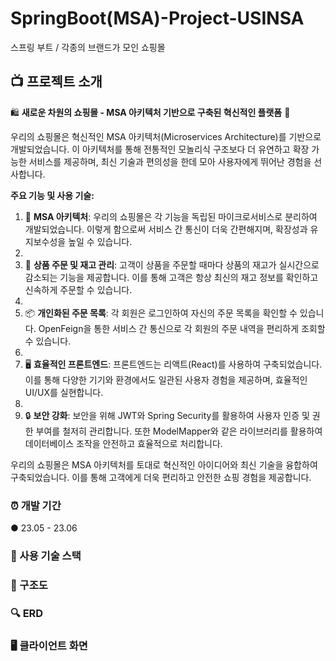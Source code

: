 # SpringBoot(MSA)-Project-USINSA
스프링 부트 / 각종의 브랜드가 모인 쇼핑몰

## :tv:  프로젝트 소개

🛍️ **새로운 차원의 쇼핑몰 - MSA 아키텍처 기반으로 구축된 혁신적인 플랫폼** 🚀

우리의 쇼핑몰은 혁신적인 MSA 아키텍처(Microservices Architecture)를 기반으로 개발되었습니다. 이 아키텍처를 통해 전통적인 모놀리식 구조보다 더 유연하고 확장 가능한 서비스를 제공하며, 최신 기술과 편의성을 한데 모아 사용자에게 뛰어난 경험을 선사합니다.

**주요 기능 및 사용 기술:**

1. 🏢 **MSA 아키텍처**: 우리의 쇼핑몰은 각 기능을 독립된 마이크로서비스로 분리하여 개발되었습니다. 이렇게 함으로써 서비스 간 통신이 더욱 간편해지며, 확장성과 유지보수성을 높일 수 있습니다.
2. 
3. 🛒 **상품 주문 및 재고 관리**: 고객이 상품을 주문할 때마다 상품의 재고가 실시간으로 감소되는 기능을 제공합니다. 이를 통해 고객은 항상 최신의 재고 정보를 확인하고 신속하게 주문할 수 있습니다.
4. 
5. 📦 **개인화된 주문 목록**: 각 회원은 로그인하여 자신의 주문 목록을 확인할 수 있습니다. OpenFeign을 통한 서비스 간 통신으로 각 회원의 주문 내역을 편리하게 조회할 수 있습니다.
6. 
7. 🖥️ **효율적인 프론트엔드**: 프론트엔드는 리액트(React)를 사용하여 구축되었습니다. 이를 통해 다양한 기기와 환경에서도 일관된 사용자 경험을 제공하며, 효율적인 UI/UX를 실현합니다.
8. 
9. 🔒 **보안 강화**: 보안을 위해 JWT와 Spring Security를 활용하여 사용자 인증 및 권한 부여를 철저히 관리합니다. 또한 ModelMapper와 같은 라이브러리를 활용하여 데이터베이스 조작을 안전하고 효율적으로 처리합니다.

우리의 쇼핑몰은 MSA 아키텍처를 토대로 혁신적인 아이디어와 최신 기술을 융합하여 구축되었습니다. 이를 통해 고객에게 더욱 편리하고 안전한 쇼핑 경험을 제공합니다.

### :alarm_clock:  개발 기간
● 23.05 - 23.06

### :low_brightness: 사용 기술 스택


### 🔗 구조도


### 🔍  ERD


### 🖥 클라이언트 화면
